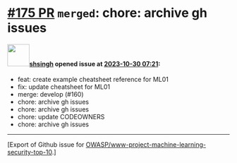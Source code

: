 # [\#175 PR](https://github.com/OWASP/www-project-machine-learning-security-top-10/pull/175) `merged`: chore: archive gh issues

#### <img src="https://avatars.githubusercontent.com/u/412800?v=4" width="50">[shsingh](https://github.com/shsingh) opened issue at [2023-10-30 07:21](https://github.com/OWASP/www-project-machine-learning-security-top-10/pull/175):

- feat: create example cheatsheet reference for ML01
- fix: update cheatsheet for ML01
- merge: develop (#160)
- chore: archive gh issues
- chore: archive gh issues
- chore: update CODEOWNERS
- chore: archive gh issues





-------------------------------------------------------------------------------



[Export of Github issue for [OWASP/www-project-machine-learning-security-top-10](https://github.com/OWASP/www-project-machine-learning-security-top-10).]
